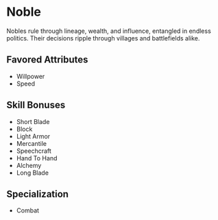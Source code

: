 # Noble

Nobles rule through lineage, wealth, and influence, entangled in endless politics. Their decisions ripple through villages and battlefields alike. 

## Favored Attributes
- Willpower
- Speed

## Skill Bonuses
- Short Blade
- Block
- Light Armor
- Mercantile
- Speechcraft
- Hand To Hand
- Alchemy
- Long Blade

## Specialization
- Combat